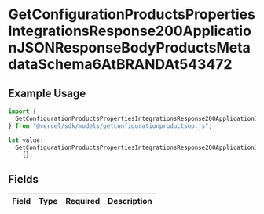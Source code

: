 # GetConfigurationProductsPropertiesIntegrationsResponse200ApplicationJSONResponseBodyProductsMetadataSchema6AtBRANDAt543472

## Example Usage

```typescript
import {
  GetConfigurationProductsPropertiesIntegrationsResponse200ApplicationJSONResponseBodyProductsMetadataSchema6AtBRANDAt543472,
} from "@vercel/sdk/models/getconfigurationproductsop.js";

let value:
  GetConfigurationProductsPropertiesIntegrationsResponse200ApplicationJSONResponseBodyProductsMetadataSchema6AtBRANDAt543472 =
    {};
```

## Fields

| Field       | Type        | Required    | Description |
| ----------- | ----------- | ----------- | ----------- |